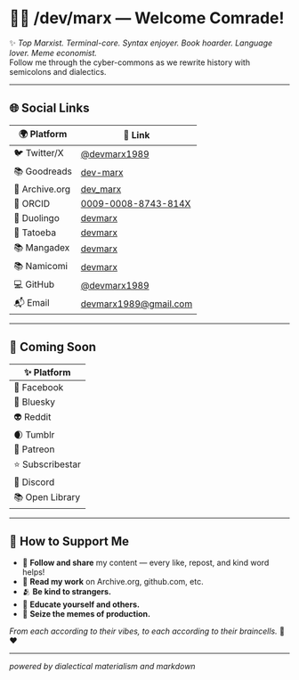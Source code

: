 # 👨‍💻 /dev/marx — Welcome Comrade!

✨ *Top Marxist. Terminal-core. Syntax enjoyer. Book hoarder. Language lover. Meme economist.*  
Follow me through the cyber-commons as we rewrite history with semicolons and dialectics.

---

## 🌐 Social Links

| 🌍 Platform       | 🔗 Link                                                                 |
|------------------|-------------------------------------------------------------------------|
| 🐦 Twitter/X      | [@devmarx1989](https://x.com/devmarx1989)                              |
| 📚 Goodreads     | [dev-marx](https://www.goodreads.com/user/show/192549155-dev-marx)      |
| 📖 Archive.org   | [dev_marx](https://archive.org/details/@dev_marx)                       |
| 🧠 ORCID         | [0009-0008-8743-814X](https://orcid.org/0009-0008-8743-814X)             |
| 💬 Duolingo      | [devmarx](https://www.duolingo.com/profile/devmarx)                     |
| 📓 Tatoeba       | [devmarx](https://tatoeba.org/en/user/profile/devmarx)                  |
| 📚 Mangadex      | [devmarx](https://mangadex.org/user/f845c1d1-351a-49c4-b90b-b134c8e76db5/devmarx) |
| 📚 Namicomi      | [devmarx](https://namicomi.com/en/user/devmarx)                         |
| 💻 GitHub        | [@devmarx1989](https://github.com/devmarx1989)                          |
| 📬 Email         | devmarx1989@gmail.com                                                   |

---

## 🔮 Coming Soon

| ✨ Platform        |
|-------------------|
| 📘 Facebook        |
| 🦋 Bluesky         |
| 👽 Reddit          |
| 🌒 Tumblr          |
| 🧡 Patreon         |
| ⭐ Subscribestar   |
| 💬 Discord         |
| 📚 Open Library    |

---

## 💸 How to Support Me

- 📢 **Follow and share** my content — every like, repost, and kind word helps!
- 🧾 **Read my work** on Archive.org, github.com, etc.
- 🫂 **Be kind to strangers.**
- 🧠 **Educate yourself and others.**
- 🥖 **Seize the memes of production.**

*From each according to their vibes, to each according to their braincells.* 💾❤️

---

*powered by dialectical materialism and markdown*
